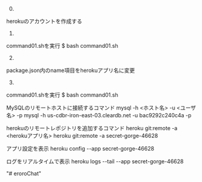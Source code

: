 0.
herokuのアカウントを作成する

1.
command01.shを実行
$ bash command01.sh

2.
package.json内のname項目をherokuアプリ名に変更

3.
command01.shを実行
$ bash command01.sh


MySQLのリモートホストに接続するコマンド
mysql -h <ホスト名> -u <ユーザ名> -p
mysql -h us-cdbr-iron-east-03.cleardb.net -u bac9292c240c4a -p

herokuのリモートレポジトリを追加するコマンド
heroku git:remote -a <herokuアプリ名>
heroku git:remote -a secret-gorge-46628

アプリ設定を表示
heroku config --app secret-gorge-46628


ログをリアルタイムで表示
heroku logs --tail --app secret-gorge-46628

"# eroroChat" 
